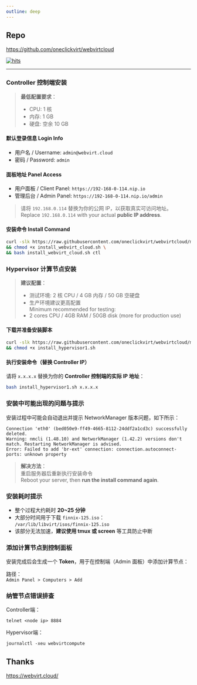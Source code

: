 ```yaml
---
outline: deep
---
```


## Repo

https://github.com/oneclickvirt/webvirtcloud

[![hits](https://hits.spiritlhl.net/webvirtcloud.svg?action=hit&title=hits&title_bg=%23555555&count_bg=%233aebee&edge_flat=false)](https://hits.spiritlhl.net)

---

### Controller 控制端安装

> **最低配置要求**：  
> - CPU: 1 核  
> - 内存: 1 GB  
> - 硬盘: 空余 10 GB  

#### 默认登录信息 Login Info

- 用户名 / Username: `admin@webvirt.cloud`  
- 密码 / Password: `admin`  

#### 面板地址 Panel Access

- 用户面板 / Client Panel: `https://192-168-0-114.nip.io`  
- 管理后台 / Admin Panel: `https://192-168-0-114.nip.io/admin`  

> 请将 `192.168.0.114` 替换为你的公网 IP，以获取真实可访问地址。  
> Replace `192.168.0.114` with your actual **public IP address**.

#### 安装命令 Install Command

```bash
curl -slk https://raw.githubusercontent.com/oneclickvirt/webvirtcloud/main/scripts/install_webvirt_cloud.sh -o install_webvirt_cloud.sh \
&& chmod +x install_webvirt_cloud.sh \
&& bash install_webvirt_cloud.sh ctl
```

### Hypervisor 计算节点安装

> **建议配置**：
> - 测试环境: 2 核 CPU / 4 GB 内存 / 50 GB 空硬盘  
> - 生产环境建议更高配置  
> Minimum recommended for testing:  
> - 2 cores CPU / 4GB RAM / 50GB disk (more for production use)

#### 下载并准备安装脚本

```bash
curl -slk https://raw.githubusercontent.com/oneclickvirt/webvirtcloud/main/scripts/install_hypervisor1.sh -o install_hypervisor1.sh \
&& chmod +x install_hypervisor1.sh
```

#### 执行安装命令（替换 Controller IP）

请将 `x.x.x.x` 替换为你的 **Controller 控制端的实际 IP 地址**：

```bash
bash install_hypervisor1.sh x.x.x.x
```

### 安装中可能出现的问题与提示

安装过程中可能会自动退出并提示 NetworkManager 版本问题，如下所示：

```text
Connection 'eth0' (bed050e9-ff49-4665-8112-24ddf2a1cd3c) successfully deleted.
Warning: nmcli (1.48.10) and NetworkManager (1.42.2) versions don't match. Restarting NetworkManager is advised.
Error: Failed to add 'br-ext' connection: connection.autoconnect-ports: unknown property
```

> **解决方法**：  
> 重启服务器后重新执行安装命令  
> Reboot your server, then **run the install command again**.

### 安装耗时提示

- 整个过程大约耗时 **20~25 分钟**  
- 大部分时间用于下载 `finnix-125.iso`：  
  `/var/lib/libvirt/isos/finnix-125.iso`
- 该部分无法加速，**建议使用 tmux 或 screen** 等工具防止中断  

### 添加计算节点到控制面板

安装完成后会生成一个 **Token**，用于在控制端（Admin 面板）中添加计算节点：

路径：  
`Admin Panel > Computers > Add`

### 纳管节点错误排查

Controller端：

```
telnet <node ip> 8884
```

Hypervisor端：

```
journalctl -xeu webvirtcompute
```

## Thanks

https://webvirt.cloud/
